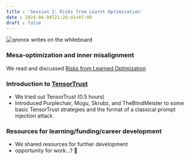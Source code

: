 ```yaml
---
title : 'Session 2: Risks from Learnt Optimization'
date : 2024-04-04T21:26:41+07:00
draft : false 
---
```


![qronox writes on the whiteboard](/qronox_whiteboard_skrubz.png)
### Mesa-optimization and inner misalignment
We read and discussed [Risks from Learned Optimization](https://www.alignmentforum.org/s/r9tYkB2a8Fp4DN8yB)

### Introduction to [TensorTrust](https://tensortrust.ai/)
- We tried out TensorTrust (0.5 hours)
- Introduced Purplechair, Mogu, Skrubz, and TheBlindMeister to some basic TensorTrust strategies and the format of a classical prompt injection attack

### Resources for learning/funding/career development

- We shared resources for further development
- opportunity for work...? 👀
